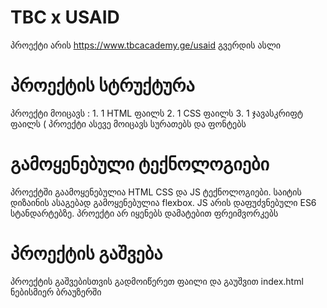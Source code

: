 # TBC x USAID 
პროექტი არის https://www.tbcacademy.ge/usaid გვერდის ასლი
# პროექტის სტრუქტურა
პროექტი მოიცავს : 1. 1 HTML ფაილს  2. 1 CSS ფაილს  3. 1 ჯავასკრიფტ ფაილს ( პროექტი ასევე მოიცავს სურათებს და ფონტებს 
# გამოყენებული ტექნოლოგიები
პროექტში გაამოყენებულია HTML CSS და JS ტექნოლოგიები.  საიტის დიზაინის ასაგებად გამოყენებულია flexbox. JS არის დაფუძვნებული ES6 სტანდარტებზე. პროექტი არ იყენებს დამატებით ფრეიმვორკებს
# პროექტის გაშვება
პროექტის გაშვებისთვის გადმოიწერეთ ფაილი და გაუშვით index.html ნებისმიერ ბრაუზერში
